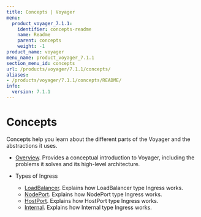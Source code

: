 ```yaml
---
title: Concepts | Voyager
menu:
  product_voyager_7.1.1:
    identifier: concepts-readme
    name: Readme
    parent: concepts
    weight: -1
product_name: voyager
menu_name: product_voyager_7.1.1
section_menu_id: concepts
url: /products/voyager/7.1.1/concepts/
aliases:
- /products/voyager/7.1.1/concepts/README/
info:
  version: 7.1.1
---
```


# Concepts

Concepts help you learn about the different parts of the Voyager and the abstractions it uses.

- [Overview](/products/voyager/7.1.1/concepts/overview). Provides a conceptual introduction to Voyager, including the problems it solves and its high-level architecture.

- Types of Ingress
  - [LoadBalancer](/products/voyager/7.1.1/concepts/ingress-types/loadbalancer). Explains how LoadBalancer type Ingress works.
  - [NodePort](/products/voyager/7.1.1/concepts/ingress-types/nodeport). Explains how NodePort type Ingress works.
  - [HostPort](/products/voyager/7.1.1/concepts/ingress-types/hostport). Explains how HostPort type Ingress works.
  - [Internal](/products/voyager/7.1.1/concepts/ingress-types/internal). Explains how Internal type Ingress works.
